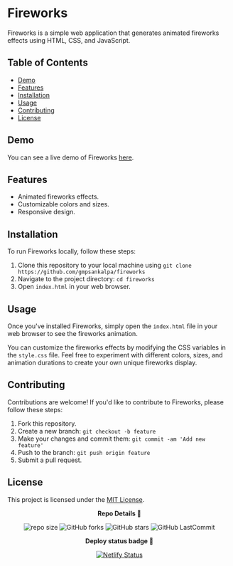 # Fireworks

Fireworks is a simple web application that generates animated fireworks effects using HTML, CSS, and JavaScript.

## Table of Contents

- [Demo](#demo)
- [Features](#features)
- [Installation](#installation)
- [Usage](#usage)
- [Contributing](#contributing)
- [License](#license)

## Demo

You can see a live demo of Fireworks [here](#).

## Features

- Animated fireworks effects.
- Customizable colors and sizes.
- Responsive design.

## Installation

To run Fireworks locally, follow these steps:

1. Clone this repository to your local machine using `git clone https://github.com/gmpsankalpa/fireworks`
2. Navigate to the project directory: `cd fireworks`
3. Open `index.html` in your web browser.

## Usage

Once you've installed Fireworks, simply open the `index.html` file in your web browser to see the fireworks animation.

You can customize the fireworks effects by modifying the CSS variables in the `style.css` file. Feel free to experiment with different colors, sizes, and animation durations to create your own unique fireworks display.

## Contributing

Contributions are welcome! If you'd like to contribute to Fireworks, please follow these steps:

1. Fork this repository.
2. Create a new branch: `git checkout -b feature`
3. Make your changes and commit them: `git commit -am 'Add new feature'`
4. Push to the branch: `git push origin feature`
5. Submit a pull request.

## License

This project is licensed under the [MIT License](LICENSE).

<p align="center">
<b>
  Repo Details 🤙
</b>
</p>

<div align="center">

   ![repo size](https://img.shields.io/github/repo-size/gmpsankalpa/fireworks?label=Repo%20Size&style=for-the-badge&labelColor=black&color=20bf6b)
   ![GitHub forks](https://img.shields.io/github/forks/gmpsankalpa/fireworks?&labelColor=black&color=0fb9b1&style=for-the-badge)
   ![GitHub stars](https://img.shields.io/github/stars/gmpsankalpa/fireworks?&labelColor=black&color=f7b731&style=for-the-badge)
   ![GitHub LastCommit](https://img.shields.io/github/last-commit/gmpsankalpa/fireworks?logo=github&labelColor=black&color=d1d8e0&style=for-the-badge)

</div>

<p align="center">
<b>
  Deploy status badge 🤖
</b>
</p>  

<div align="center">
   
   [![Netlify Status](https://api.netlify.com/api/v1/badges/f8c54f31-10f6-42a4-80e6-342090a3c60e/deploy-status)](https://app.netlify.com/sites/gmp-fireworks/deploys)
</div>